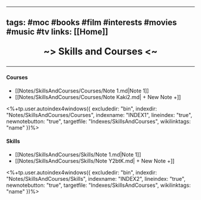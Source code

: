 ----
tags: #moc #books #film #interests #movies #music #tv
links: [[Home]]
----
<p align="center" style="font-size: 25; font-weight: bold;"> ~> Skills and Courses <~ </p>

----

#### Courses
<!--INDEX1-->
- [[Notes/SkillsAndCourses/Courses/Note 1.md|Note 1]]
- [[Notes/SkillsAndCourses/Courses/Note Kaki2.md| + New Note +]]

<%+tp.user.autoindex4windows({ excludedir: "bin", indexdir: "Notes/SkillsAndCourses/Courses", indexname: "INDEX1", lineindex: "true", newnotebutton: "true", targetfile: "Indexes/SkillsAndCourses", wikilinktags: "name" })%>
<!--INDEX1-->

#### Skills
<!--INDEX2-->
- [[Notes/SkillsAndCourses/Skills/Note 1.md|Note 1]]
- [[Notes/SkillsAndCourses/Skills/Note Y2btK.md| + New Note +]]

<%+tp.user.autoindex4windows({ excludedir: "bin", indexdir: "Notes/SkillsAndCourses/Skills", indexname: "INDEX2", lineindex: "true", newnotebutton: "true", targetfile: "Indexes/SkillsAndCourses", wikilinktags: "name" })%>
<!--INDEX2-->
